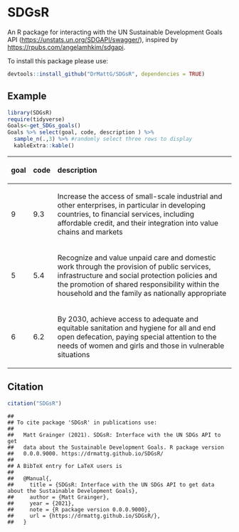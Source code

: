 SDGsR
================

An R package for interacting with the UN Sustainable Development Goals
API (<https://unstats.un.org/SDGAPI/swagger/>), inspired by
<https://rpubs.com/angelamhkim/sdgapi>.

To install this package please use:

``` r
devtools::install_github("DrMattG/SDGsR", dependencies = TRUE)
```

## Example

``` r
library(SDGsR)
require(tidyverse)
Goals<-get_SDGs_goals()
Goals %>% select(goal, code, description ) %>% 
  sample_n(.,3) %>% #randomly select three rows to display
  kableExtra::kable()
```

<table>

<thead>

<tr>

<th style="text-align:left;">

goal

</th>

<th style="text-align:left;">

code

</th>

<th style="text-align:left;">

description

</th>

</tr>

</thead>

<tbody>

<tr>

<td style="text-align:left;">

9

</td>

<td style="text-align:left;">

9.3

</td>

<td style="text-align:left;">

Increase the access of small-scale industrial and other enterprises, in
particular in developing countries, to financial services, including
affordable credit, and their integration into value chains and markets

</td>

</tr>

<tr>

<td style="text-align:left;">

5

</td>

<td style="text-align:left;">

5.4

</td>

<td style="text-align:left;">

Recognize and value unpaid care and domestic work through the provision
of public services, infrastructure and social protection policies and
the promotion of shared responsibility within the household and the
family as nationally appropriate

</td>

</tr>

<tr>

<td style="text-align:left;">

6

</td>

<td style="text-align:left;">

6.2

</td>

<td style="text-align:left;">

By 2030, achieve access to adequate and equitable sanitation and hygiene
for all and end open defecation, paying special attention to the needs
of women and girls and those in vulnerable situations

</td>

</tr>

</tbody>

</table>

## Citation

``` r
citation("SDGsR")
```

    ## 
    ## To cite package 'SDGsR' in publications use:
    ## 
    ##   Matt Grainger (2021). SDGsR: Interface with the UN SDGs API to get
    ##   data about the Sustainable Development Goals. R package version
    ##   0.0.0.9000. https://drmattg.github.io/SDGsR/
    ## 
    ## A BibTeX entry for LaTeX users is
    ## 
    ##   @Manual{,
    ##     title = {SDGsR: Interface with the UN SDGs API to get data about the Sustainable Development Goals},
    ##     author = {Matt Grainger},
    ##     year = {2021},
    ##     note = {R package version 0.0.0.9000},
    ##     url = {https://drmattg.github.io/SDGsR/},
    ##   }
